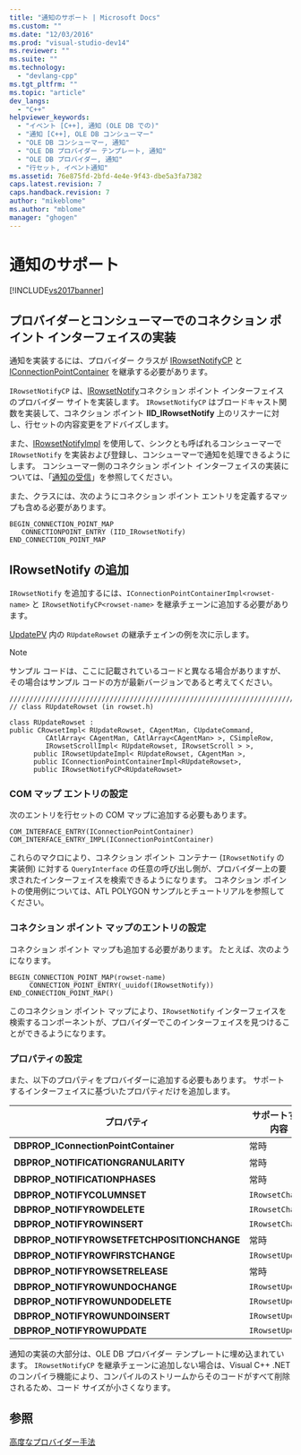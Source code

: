 ```yaml
---
title: "通知のサポート | Microsoft Docs"
ms.custom: ""
ms.date: "12/03/2016"
ms.prod: "visual-studio-dev14"
ms.reviewer: ""
ms.suite: ""
ms.technology: 
  - "devlang-cpp"
ms.tgt_pltfrm: ""
ms.topic: "article"
dev_langs: 
  - "C++"
helpviewer_keywords: 
  - "イベント [C++], 通知 (OLE DB での)"
  - "通知 [C++], OLE DB コンシューマー"
  - "OLE DB コンシューマー, 通知"
  - "OLE DB プロバイダー テンプレート, 通知"
  - "OLE DB プロバイダー, 通知"
  - "行セット, イベント通知"
ms.assetid: 76e875fd-2bfd-4e4e-9f43-dbe5a3fa7382
caps.latest.revision: 7
caps.handback.revision: 7
author: "mikeblome"
ms.author: "mblome"
manager: "ghogen"
---
```

# 通知のサポート
[!INCLUDE[vs2017banner](../../assembler/inline/includes/vs2017banner.md)]

## プロバイダーとコンシューマーでのコネクション ポイント インターフェイスの実装  
 通知を実装するには、プロバイダー クラスが [IRowsetNotifyCP](../../data/oledb/irowsetnotifycp-class.md) と [IConnectionPointContainer](../Topic/IConnectionPointContainerImpl%20Class.md) を継承する必要があります。  
  
 `IRowsetNotifyCP` は、[IRowsetNotify](https://msdn.microsoft.com/en-us/library/ms712959.aspx)コネクション ポイント インターフェイスのプロバイダー サイトを実装します。  `IRowsetNotifyCP` はブロードキャスト関数を実装して、コネクション ポイント **IID\_IRowsetNotify** 上のリスナーに対し、行セットの内容変更をアドバイズします。  
  
 また、[IRowsetNotifyImpl](../Topic/IRowsetNotifyImpl%20Class.md) を使用して、シンクとも呼ばれるコンシューマーで `IRowsetNotify` を実装および登録し、コンシューマーで通知を処理できるようにします。  コンシューマー側のコネクション ポイント インターフェイスの実装については、「[通知の受信](../../data/oledb/receiving-notifications.md)」を参照してください。  
  
 また、クラスには、次のようにコネクション ポイント エントリを定義するマップも含める必要があります。  
  
```  
BEGIN_CONNECTION_POINT_MAP  
   CONNECTIONPOINT_ENTRY (IID_IRowsetNotify)  
END_CONNECTION_POINT_MAP  
```  
  
## IRowsetNotify の追加  
 `IRowsetNotify` を追加するには、`IConnectionPointContainerImpl<rowset-name>` と `IRowsetNotifyCP<rowset-name>` を継承チェーンに追加する必要があります。  
  
 [UpdatePV](http://msdn.microsoft.com/ja-jp/c8bed873-223c-4a7d-af55-f90138c6f38f) 内の `RUpdateRowset` の継承チェインの例を次に示します。  
  
> [!NOTE]
>  サンプル コードは、ここに記載されているコードと異なる場合がありますが、その場合はサンプル コードの方が最新バージョンであると考えてください。  
  
```  
///////////////////////////////////////////////////////////////////////////  
// class RUpdateRowset (in rowset.h)  
  
class RUpdateRowset :   
public CRowsetImpl< RUpdateRowset, CAgentMan, CUpdateCommand,   
         CAtlArray< CAgentMan, CAtlArray<CAgentMan> >, CSimpleRow,   
         IRowsetScrollImpl< RUpdateRowset, IRowsetScroll > >,  
      public IRowsetUpdateImpl< RUpdateRowset, CAgentMan >,  
      public IConnectionPointContainerImpl<RUpdateRowset>,  
      public IRowsetNotifyCP<RUpdateRowset>  
```  
  
### COM マップ エントリの設定  
 次のエントリを行セットの COM マップに追加する必要もあります。  
  
```  
COM_INTERFACE_ENTRY(IConnectionPointContainer)  
COM_INTERFACE_ENTRY_IMPL(IConnectionPointContainer)  
```  
  
 これらのマクロにより、コネクション ポイント コンテナー \(`IRowsetNotify` の実装側\) に対する `QueryInterface` の任意の呼び出し側が、プロバイダー上の要求されたインターフェイスを検索できるようになります。  コネクション ポイントの使用例については、ATL POLYGON サンプルとチュートリアルを参照してください。  
  
### コネクション ポイント マップのエントリの設定  
 コネクション ポイント マップも追加する必要があります。  たとえば、次のようになります。  
  
```  
BEGIN_CONNECTION_POINT_MAP(rowset-name)  
     CONNECTION_POINT_ENTRY(_uuidof(IRowsetNotify))  
END_CONNECTION_POINT_MAP()  
```  
  
 このコネクション ポイント マップにより、`IRowsetNotify` インターフェイスを検索するコンポーネントが、プロバイダーでこのインターフェイスを見つけることができるようになります。  
  
### プロパティの設定  
 また、以下のプロパティをプロバイダーに追加する必要もあります。  サポートするインターフェイスに基づいたプロパティだけを追加します。  
  
|プロパティ|サポートする内容|  
|-----------|--------------|  
|**DBPROP\_IConnectionPointContainer**|常時|  
|**DBPROP\_NOTIFICATIONGRANULARITY**|常時|  
|**DBPROP\_NOTIFICATIONPHASES**|常時|  
|**DBPROP\_NOTIFYCOLUMNSET**|`IRowsetChange`|  
|**DBPROP\_NOTIFYROWDELETE**|`IRowsetChange`|  
|**DBPROP\_NOTIFYROWINSERT**|`IRowsetChange`|  
|**DBPROP\_NOTIFYROWSETFETCHPOSITIONCHANGE**|常時|  
|**DBPROP\_NOTIFYROWFIRSTCHANGE**|`IRowsetUpdate`|  
|**DBPROP\_NOTIFYROWSETRELEASE**|常時|  
|**DBPROP\_NOTIFYROWUNDOCHANGE**|`IRowsetUpdate`|  
|**DBPROP\_NOTIFYROWUNDODELETE**|`IRowsetUpdate`|  
|**DBPROP\_NOTIFYROWUNDOINSERT**|`IRowsetUpdate`|  
|**DBPROP\_NOTIFYROWUPDATE**|`IRowsetUpdate`|  
  
 通知の実装の大部分は、OLE DB プロバイダー テンプレートに埋め込まれています。  `IRowsetNotifyCP` を継承チェーンに追加しない場合は、Visual C\+\+ .NET のコンパイラ機能により、コンパイルのストリームからそのコードがすべて削除されるため、コード サイズが小さくなります。  
  
## 参照  
 [高度なプロバイダー手法](../Topic/Advanced%20Provider%20Techniques.md)